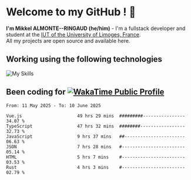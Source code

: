 # Welcome to my GitHub ! 🌃

**I'm Mikkel ALMONTE--RINGAUD (he/him)** - I'm a fullstack developer and student at the [IUT of the University of Limoges, France](https://iut.unilim.fr). \
All my projects are open source and available here.

## Working using the following technologies

![My Skills](https://skillicons.dev/icons?i=solidjs,pnpm,nodejs,ts,js,vercel,netlify,html,css,rust,astro,git,vue,md,electron,figma,github,bash,bun,cloudflare,py,tailwind,nginx,npm,tauri,vite,zig,yarn,windicss,dart,flutter,kotlin&theme=dark)

## Been coding for [![WakaTime Public Profile](https://wakatime.com/badge/user/0839e595-e07a-435c-8d59-ed95f2a3d6dd.svg?style=flat-square)](https://wakatime.com/@0839e595-e07a-435c-8d59-ed95f2a3d6dd)

<!--START_SECTION:waka-->

```plain
From: 11 May 2025 - To: 10 June 2025

Vue.js                     49 hrs 29 mins  #########----------------   34.07 %
TypeScript                 47 hrs 32 mins  ########-----------------   32.73 %
JavaScript                 9 hrs 37 mins   ##-----------------------   06.63 %
JSON                       7 hrs 28 mins   #------------------------   05.14 %
HTML                       5 hrs 7 mins    #------------------------   03.53 %
Rust                       4 hrs 3 mins    #------------------------   02.79 %
```

<!--END_SECTION:waka-->
